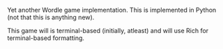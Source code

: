 Yet another Wordle game implementation. This is implemented in Python (not that this is anything new).

This game will is terminal-based (initially, atleast) and will use Rich for terminal-based formatting.
